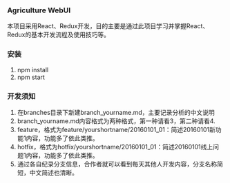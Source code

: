 ### Agriculture WebUI

本项目采用React、Redux开发，目的主要是通过此项目学习并掌握React、Redux的基本开发流程及使用技巧等。

### 安装
1. npm install
2. npm start

### 开发须知
1. 在branches目录下新建branch_yourname.md，主要记录分析的中文说明
2. branch_yourname.md内容格式为两种格式，第一种请看3，第二种请看4.
3. feature，格式为feature/yourshortname/20160101_01：简述20160101新功能1内容，功能多了依此类推。
4. hotfix，格式为hotfix/yourshortname/20160101_01：简述20160101线上问题1内容，功能多了依此类推。
5. 通过各自纪录分支信息，合作者就可以看到每天其他人开发内容，分支名称简短，中文简述也清晰。